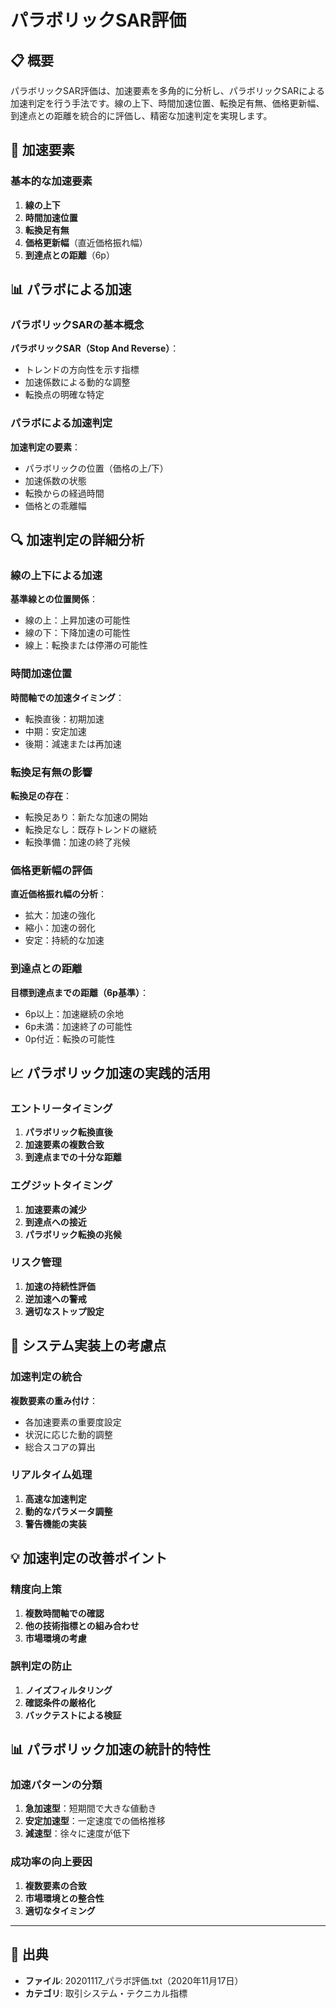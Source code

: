 # パラボリックSAR評価

## 📋 概要

パラボリックSAR評価は、加速要素を多角的に分析し、パラボリックSARによる加速判定を行う手法です。線の上下、時間加速位置、転換足有無、価格更新幅、到達点との距離を統合的に評価し、精密な加速判定を実現します。

## 🎯 加速要素

### 基本的な加速要素
1. **線の上下**
2. **時間加速位置**
3. **転換足有無**
4. **価格更新幅**（直近価格振れ幅）
5. **到達点との距離**（6p）

## 📊 パラボによる加速

### パラボリックSARの基本概念
**パラボリックSAR（Stop And Reverse）**：
- トレンドの方向性を示す指標
- 加速係数による動的な調整
- 転換点の明確な特定

### パラボによる加速判定
**加速判定の要素**：
- パラボリックの位置（価格の上/下）
- 加速係数の状態
- 転換からの経過時間
- 価格との乖離幅

## 🔍 加速判定の詳細分析

### 線の上下による加速
**基準線との位置関係**：
- 線の上：上昇加速の可能性
- 線の下：下降加速の可能性
- 線上：転換または停滞の可能性

### 時間加速位置
**時間軸での加速タイミング**：
- 転換直後：初期加速
- 中期：安定加速
- 後期：減速または再加速

### 転換足有無の影響
**転換足の存在**：
- 転換足あり：新たな加速の開始
- 転換足なし：既存トレンドの継続
- 転換準備：加速の終了兆候

### 価格更新幅の評価
**直近価格振れ幅の分析**：
- 拡大：加速の強化
- 縮小：加速の弱化
- 安定：持続的な加速

### 到達点との距離
**目標到達点までの距離（6p基準）**：
- 6p以上：加速継続の余地
- 6p未満：加速終了の可能性
- 0p付近：転換の可能性

## 📈 パラボリック加速の実践的活用

### エントリータイミング
1. **パラボリック転換直後**
2. **加速要素の複数合致**
3. **到達点までの十分な距離**

### エグジットタイミング
1. **加速要素の減少**
2. **到達点への接近**
3. **パラボリック転換の兆候**

### リスク管理
1. **加速の持続性評価**
2. **逆加速への警戒**
3. **適切なストップ設定**

## 🔧 システム実装上の考慮点

### 加速判定の統合
**複数要素の重み付け**：
- 各加速要素の重要度設定
- 状況に応じた動的調整
- 総合スコアの算出

### リアルタイム処理
1. **高速な加速判定**
2. **動的なパラメータ調整**
3. **警告機能の実装**

## 💡 加速判定の改善ポイント

### 精度向上策
1. **複数時間軸での確認**
2. **他の技術指標との組み合わせ**
3. **市場環境の考慮**

### 誤判定の防止
1. **ノイズフィルタリング**
2. **確認条件の厳格化**
3. **バックテストによる検証**

## 📊 パラボリック加速の統計的特性

### 加速パターンの分類
1. **急加速型**：短期間で大きな値動き
2. **安定加速型**：一定速度での価格推移
3. **減速型**：徐々に速度が低下

### 成功率の向上要因
1. **複数要素の合致**
2. **市場環境との整合性**
3. **適切なタイミング**

---

## 📅 出典
- **ファイル**: 20201117_パラボ評価.txt（2020年11月17日）
- **カテゴリ**: 取引システム・テクニカル指標